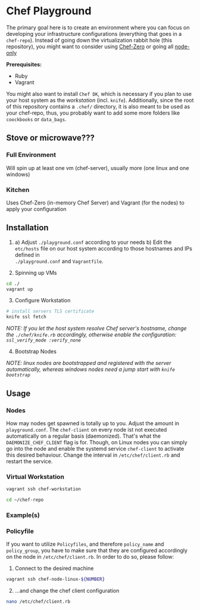 Chef Playground
=========================


The primary goal here is to create an environment where you can focus on developing your 
infrastructure configurations (everything that goes in a `chef-repo`). Instead of going down the 
virtualization rabbit hole (this repository), you might want to consider using 
[Chef-Zero](https://github.com/chef/chef-zero) or going all 
[node-only](https://medium.com/@emachnic/using-policyfiles-with-chef-client-local-mode-4f47477b24db)


__Prerequisites:__

+   Ruby
+   Vagrant

You might also want to install `Chef DK`, which is necessary if you plan to use your host system as
the *workstation* (incl. `knife`).
Additionally, since the root of this repository contains a `.chef/` directory, it is also meant to
be used as your chef-repo, thus, you probably want to add some more folders like `coockbooks` or 
`data_bags`.


## Stove or microwave???


### Full Environment

Will spin up at least one vm (chef-server), usually more (one linux and one windows) 


### Kitchen

Uses Chef-Zero (in-memory Chef Server) and Vagrant (for the nodes) to apply your configuration


## Installation

1.  
    a)  Adjust `./playground.conf` according to your needs
    b)  Edit the `etc/hosts` file on our host system according to those hostnames and IPs defined in  
        `./playground.conf` and `Vagrantfile`.

2.  Spinning up VMs
```bash
cd ./
vagrant up

```

3.  Configure Workstation

```bash
# install servers TLS certificate 
knife ssl fetch

```

*NOTE: If you let the host system resolve Chef server's hostname, change the `./chef/knife.rb` 
accordingly, otherwise enable the configuration: `ssl_verify_mode :verify_none`*

4. Bootstrap Nodes

*NOTE: linux nodes are bootstrapped and registered with the server automatically, whereas windows 
nodes need a jump start with `knife bootstrap`*


## Usage

### Nodes

How may nodes get spawned is totally up to you. Adjust the amount in `playground.conf`. The 
`chef-client` on every node ist not executed automatically on a regular basis (daemonized). That's 
what the `DAEMONIZE_CHEF_CLIENT` flag is for. Though, on Linux nodes you can simply go into the node
and enable the systemd service `chef-client` to activate this desired behaviour. Change the interval
in `/etc/chef/client.rb` and restart the service.


### Virtual Workstation

```bash
vagrant ssh chef-workstation

cd ~/chef-repo

```

### Example(s)




### Policyfile

If you want to utilize `Policyfiles`, and therefore `policy_name` and `policy_group`, you have to
make sure that they are configured accordingly on the node in `/etc/chef/client.rb`. In order to do 
so, please follow: 

1. Connect to the desired machine
```bash
vagrant ssh chef-node-linux-${NUMBER}
```
2. ...and change the chef client configuration
```bash
nano /etc/chef/client.rb
```